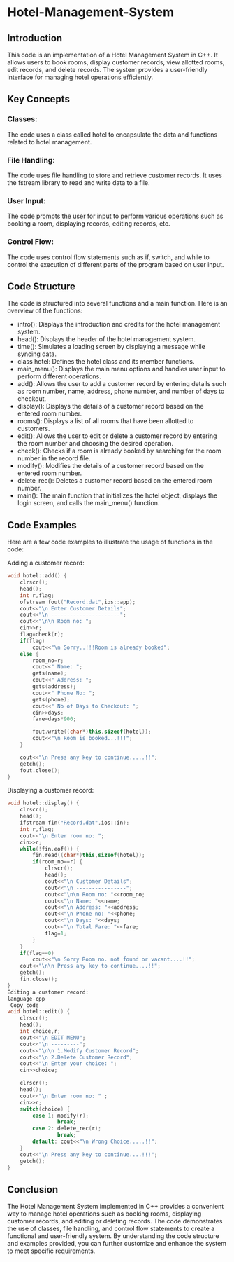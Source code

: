 # Hotel-Management-System
## Introduction
This code is an implementation of a Hotel Management System in C++. It allows users to book rooms, display customer records, view allotted rooms, edit records, and delete records. The system provides a user-friendly interface for managing hotel operations efficiently.

## Key Concepts
### Classes: 
The code uses a class called hotel to encapsulate the data and functions related to hotel management.
### File Handling: 
The code uses file handling to store and retrieve customer records. It uses the fstream library to read and write data to a file.
### User Input: 
The code prompts the user for input to perform various operations such as booking a room, displaying records, editing records, etc.
### Control Flow: 
The code uses control flow statements such as if, switch, and while to control the execution of different parts of the program based on user input.

## Code Structure
The code is structured into several functions and a main function. Here is an overview of the functions:

* intro(): Displays the introduction and credits for the hotel management system.
* head(): Displays the header of the hotel management system.
* time(): Simulates a loading screen by displaying a message while syncing data.
* class hotel: Defines the hotel class and its member functions.
* main_menu(): Displays the main menu options and handles user input to perform different operations.
* add(): Allows the user to add a customer record by entering details such as room number, name, address, phone number, and number of days to checkout.
* display(): Displays the details of a customer record based on the entered room number.
* rooms(): Displays a list of all rooms that have been allotted to customers.
* edit(): Allows the user to edit or delete a customer record by entering the room number and choosing the desired operation.
* check(): Checks if a room is already booked by searching for the room number in the record file.
* modify(): Modifies the details of a customer record based on the entered room number.
* delete_rec(): Deletes a customer record based on the entered room number.
* main(): The main function that initializes the hotel object, displays the login screen, and calls the main_menu() function.
## Code Examples
Here are a few code examples to illustrate the usage of functions in the code:

Adding a customer record:
```cpp
void hotel::add() {
	clrscr();
	head();
	int r,flag;
	ofstream fout("Record.dat",ios::app);
	cout<<"\n Enter Customer Details";
	cout<<"\n ----------------------";
	cout<<"\n\n Room no: ";
	cin>>r;
	flag=check(r);
	if(flag)
		cout<<"\n Sorry..!!!Room is already booked";
	else {
		room_no=r;
		cout<<" Name: ";
		gets(name);
		cout<<" Address: ";
		gets(address);
		cout<<" Phone No: ";
		gets(phone);
		cout<<" No of Days to Checkout: ";
		cin>>days;
		fare=days*900;						

		fout.write((char*)this,sizeof(hotel));
		cout<<"\n Room is booked...!!!";
	}

	cout<<"\n Press any key to continue.....!!";
	getch();
	fout.close();
}
```
Displaying a customer record:
```cpp
void hotel::display() {
	clrscr();
	head();
	ifstream fin("Record.dat",ios::in);
	int r,flag;
	cout<<"\n Enter room no: ";
	cin>>r;
	while(!fin.eof()) {
		fin.read((char*)this,sizeof(hotel));
		if(room_no==r) {
			clrscr();
			head();
			cout<<"\n Customer Details";
			cout<<"\n ----------------";
			cout<<"\n\n Room no: "<<room_no;
			cout<<"\n Name: "<<name;
			cout<<"\n Address: "<<address;
			cout<<"\n Phone no: "<<phone;
			cout<<"\n Days: "<<days;
			cout<<"\n Total Fare: "<<fare;
			flag=1;
		}
	}
	if(flag==0)
		cout<<"\n Sorry Room no. not found or vacant....!!";
	cout<<"\n\n Press any key to continue....!!";
	getch();
	fin.close();
}
Editing a customer record:
language-cpp
 Copy code
void hotel::edit() {
	clrscr();
	head();
	int choice,r;
	cout<<"\n EDIT MENU";
	cout<<"\n ---------";
	cout<<"\n\n 1.Modify Customer Record";
	cout<<"\n 2.Delete Customer Record";
	cout<<"\n Enter your choice: ";
	cin>>choice;

	clrscr();
	head();
	cout<<"\n Enter room no: " ;
	cin>>r;
	switch(choice) {
		case 1:	modify(r);
				break;
		case 2:	delete_rec(r);
				break;
		default: cout<<"\n Wrong Choice.....!!";
	}
	cout<<"\n Press any key to continue....!!!";
	getch();
}
```
## Conclusion
The Hotel Management System implemented in C++ provides a convenient way to manage hotel operations such as booking rooms, displaying customer records, and editing or deleting records. The code demonstrates the use of classes, file handling, and control flow statements to create a functional and user-friendly system. By understanding the code structure and examples provided, you can further customize and enhance the system to meet specific requirements.
